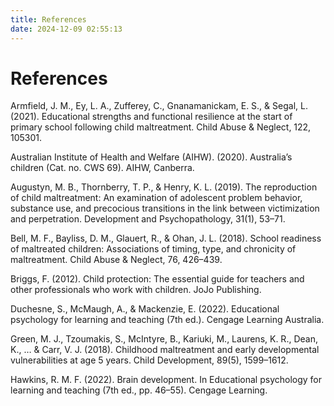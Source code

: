 ```yaml
---
title: References
date: 2024-12-09 02:55:13
---
```

# References

Armfield, J. M., Ey, L. A., Zufferey, C., Gnanamanickam, E. S., & Segal, L. (2021). Educational strengths and functional resilience at the start of primary school following child maltreatment. Child Abuse & Neglect, 122, 105301.

Australian Institute of Health and Welfare (AIHW). (2020). Australia’s children (Cat. no. CWS 69). AIHW, Canberra.

Augustyn, M. B., Thornberry, T. P., & Henry, K. L. (2019). The reproduction of child maltreatment: An examination of adolescent problem behavior, substance use, and precocious transitions in the link between victimization and perpetration. Development and Psychopathology, 31(1), 53–71.

Bell, M. F., Bayliss, D. M., Glauert, R., & Ohan, J. L. (2018). School readiness of maltreated children: Associations of timing, type, and chronicity of maltreatment. Child Abuse & Neglect, 76, 426–439.

Briggs, F. (2012). Child protection: The essential guide for teachers and other professionals who work with children. JoJo Publishing.

Duchesne, S., McMaugh, A., & Mackenzie, E. (2022). Educational psychology for learning and teaching (7th ed.). Cengage Learning Australia.

Green, M. J., Tzoumakis, S., McIntyre, B., Kariuki, M., Laurens, K. R., Dean, K., … & Carr, V. J. (2018). Childhood maltreatment and early developmental vulnerabilities at age 5 years. Child Development, 89(5), 1599–1612.

Hawkins, R. M. F. (2022). Brain development. In Educational psychology for learning and teaching (7th ed., pp. 46–55). Cengage Learning.

